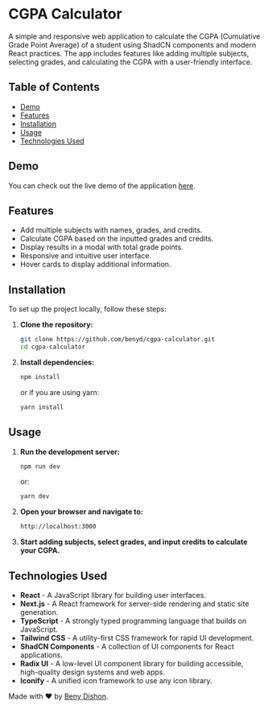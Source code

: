 # CGPA Calculator

A simple and responsive web application to calculate the CGPA (Cumulative Grade Point Average) of a student using ShadCN components and modern React practices. The app includes features like adding multiple subjects, selecting grades, and calculating the CGPA with a user-friendly interface.

## Table of Contents

- [Demo](#demo)
- [Features](#features)
- [Installation](#installation)
- [Usage](#usage)
- [Technologies Used](#technologies-used)

## Demo

You can check out the live demo of the application [here](https://cgpa.beny.one).

## Features

- Add multiple subjects with names, grades, and credits.
- Calculate CGPA based on the inputted grades and credits.
- Display results in a modal with total grade points.
- Responsive and intuitive user interface.
- Hover cards to display additional information.

## Installation

To set up the project locally, follow these steps:

1. **Clone the repository:**

   ```bash
   git clone https://github.com/benyd/cgpa-calculator.git
   cd cgpa-calculator
   ```

2. **Install dependencies:**

   ```bash
   npm install
   ```

   or if you are using yarn:

   ```bash
   yarn install
   ```

## Usage

1. **Run the development server:**

   ```bash
   npm run dev
   ```

   or:

   ```bash
   yarn dev
   ```

2. **Open your browser and navigate to:**

   ```bash
   http://localhost:3000
   ```

3. **Start adding subjects, select grades, and input credits to calculate your CGPA.**

## Technologies Used

- **React** - A JavaScript library for building user interfaces.
- **Next.js** - A React framework for server-side rendering and static site generation.
- **TypeScript** - A strongly typed programming language that builds on JavaScript.
- **Tailwind CSS** - A utility-first CSS framework for rapid UI development.
- **ShadCN Components** - A collection of UI components for React applications.
- **Radix UI** - A low-level UI component library for building accessible, high-quality design systems and web apps.
- **Iconify** - A unified icon framework to use any icon library.

Made with ❤️ by [Beny Dishon](https://www.beny.one).
